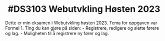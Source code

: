 <h1 align='center'>
  #DS3103 Webutvkling Høsten 2023
</h1>
Dette er min eksamen i Webutvkling høsten 2023.
Tema for oppgaven var Formel 1.
Ting du kan gjøre på siden:
- Registrere, redigere og slette førere og lag.
- Muligheten til å registrere ny fører og lag.
